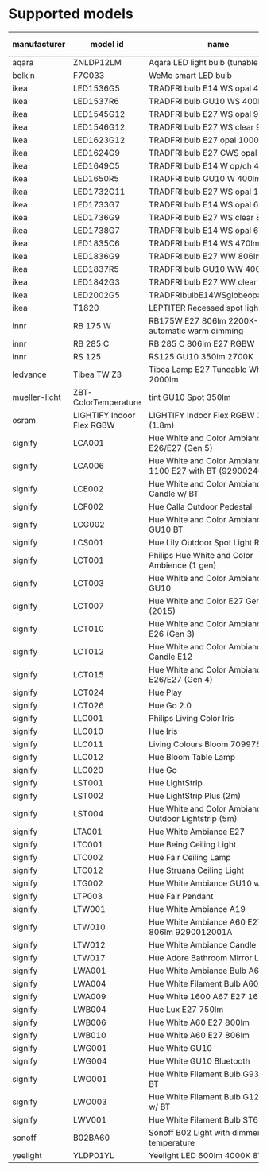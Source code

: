 # Supported models
|manufacturer |        model id         |                           name                           |calculation modes| color modes |
|-------------|-------------------------|----------------------------------------------------------|-----------------|-------------|
|aqara        |ZNLDP12LM                |Aqara LED light bulb (tunable white)                      |lut              |color_temp   |
|belkin       |F7C033                   |WeMo smart LED bulb                                       |lut              |brightness   |
|ikea         |LED1536G5                |TRADFRI bulb E14 WS opal 400lm                            |lut              |color_temp   |
|ikea         |LED1537R6                |TRADFRI bulb GU10 WS 400lm                                |lut              |color_temp   |
|ikea         |LED1545G12               |TRADFRI bulb E27 WS opal 980lm                            |lut              |color_temp   |
|ikea         |LED1546G12               |TRADFRI bulb E27 WS clear 950lm                           |lut              |color_temp   |
|ikea         |LED1623G12               |TRADFRI bulb E27 opal 1000lm                              |lut              |brightness   |
|ikea         |LED1624G9                |TRADFRI bulb E27 CWS opal 600lm                           |lut              |hs,color_temp|
|ikea         |LED1649C5                |TRADFRI bulb E14 W op/ch 400lm                            |lut              |brightness   |
|ikea         |LED1650R5                |TRADFRI bulb GU10 W 400lm                                 |lut              |brightness   |
|ikea         |LED1732G11               |TRADFRI bulb E27 WS opal 1000lm                           |lut              |color_temp   |
|ikea         |LED1733G7                |TRADFRI bulb E14 WS opal 600lm                            |lut              |color_temp   |
|ikea         |LED1736G9                |TRADFRI bulb E27 WS clear 806lm                           |lut              |color_temp   |
|ikea         |LED1738G7                |TRADFRI bulb E14 WS opal 600lm                            |lut              |color_temp   |
|ikea         |LED1835C6                |TRADFRI bulb E14 WS 470lm                                 |lut              |color_temp   |
|ikea         |LED1836G9                |TRADFRI bulb E27 WW 806lm                                 |lut              |brightness   |
|ikea         |LED1837R5                |TRADFRI bulb GU10 WW 400lm                                |lut              |brightness   |
|ikea         |LED1842G3                |TRADFRI bulb E27 WW clear 250lm                           |lut              |brightness   |
|ikea         |LED2002G5                |TRADFRIbulbE14WSglobeopal470lm                            |lut              |color_temp   |
|ikea         |T1820                    |LEPTITER Recessed spot light                              |lut              |color_temp   |
|innr         |RB 175 W                 |RB175W E27 806lm 2200K-2700K automatic warm dimming       |lut              |brightness   |
|innr         |RB 285 C                 |RB 285 C 806lm E27 RGBW                                   |lut              |hs,color_temp|
|innr         |RS 125                   |RS125 GU10 350lm 2700K                                    |lut              |brightness   |
|ledvance     |Tibea TW Z3              |Tibea Lamp E27 Tuneable White 2000lm                      |lut              |color_temp   |
|mueller-licht|ZBT-ColorTemperature     |tint GU10 Spot 350lm                                      |lut              |color_temp   |
|osram        |LIGHTIFY Indoor Flex RGBW|LIGHTIFY Indoor Flex RGBW 3P (1.8m)                       |lut              |hs,color_temp|
|signify      |LCA001                   |Hue White and Color Ambiance A19 E26/E27 (Gen 5)          |lut              |hs,color_temp|
|signify      |LCA006                   |Hue White and Color Ambiance 1100 E27 with BT (9290024688)|lut              |hs,color_temp|
|signify      |LCE002                   |Hue White and Color Ambiance E14 Candle w/ BT             |lut              |hs,color_temp|
|signify      |LCF002                   |Hue Calla Outdoor Pedestal                                |lut              |hs,color_temp|
|signify      |LCG002                   |Hue White and Color Ambiance GU10 BT                      |lut              |hs,color_temp|
|signify      |LCS001                   |Hue Lily Outdoor Spot Light RGBCCT                        |lut              |hs,color_temp|
|signify      |LCT001                   |Philips Hue White and Color Ambience (1 gen)              |lut              |hs,color_temp|
|signify      |LCT003                   |Hue White and Color Ambiance Spot GU10                    |lut              |hs,color_temp|
|signify      |LCT007                   |Hue White and Color E27 Gen2 (2015)                       |lut              |hs,color_temp|
|signify      |LCT010                   |Hue White and Color Ambiance A19 E26 (Gen 3)              |lut              |hs,color_temp|
|signify      |LCT012                   |Hue White and Color Ambiance Candle E12                   |lut              |hs,color_temp|
|signify      |LCT015                   |Hue White and Color Ambiance A19 E26/E27 (Gen 4)          |lut              |hs,color_temp|
|signify      |LCT024                   |Hue Play                                                  |lut              |hs,color_temp|
|signify      |LCT026                   |Hue Go 2.0                                                |lut              |hs,color_temp|
|signify      |LLC001                   |Philips Living Color Iris                                 |lut              |hs           |
|signify      |LLC010                   |Hue Iris                                                  |lut              |hs           |
|signify      |LLC011                   |Living Colours Bloom 7099760PH                            |lut              |hs           |
|signify      |LLC012                   |Hue Bloom Table Lamp                                      |lut              |hs           |
|signify      |LLC020                   |Hue Go                                                    |lut              |hs,color_temp|
|signify      |LST001                   |Hue LightStrip                                            |lut              |hs           |
|signify      |LST002                   |Hue LightStrip Plus (2m)                                  |lut              |hs,color_temp|
|signify      |LST004                   |Hue White and Color Ambiance LED Outdoor Lightstrip (5m)  |lut              |hs,color_temp|
|signify      |LTA001                   |Hue White Ambiance E27                                    |lut              |color_temp   |
|signify      |LTC001                   |Hue Being Ceiling Light                                   |lut              |color_temp   |
|signify      |LTC002                   |Hue Fair Ceiling Lamp                                     |lut              |color_temp   |
|signify      |LTC012                   |Hue Struana Ceiling Light                                 |lut              |color_temp   |
|signify      |LTG002                   |Hue White Ambiance GU10 w/ BT                             |lut              |color_temp   |
|signify      |LTP003                   |Hue Fair Pendant                                          |lut              |color_temp   |
|signify      |LTW001                   |Hue White Ambiance A19                                    |lut              |color_temp   |
|signify      |LTW010                   |Hue White Ambiance A60 E27 806lm 9290012001A              |lut              |color_temp   |
|signify      |LTW012                   | Hue White Ambiance Candle E14                            |lut              |color_temp   |
|signify      |LTW017                   |Hue Adore Bathroom Mirror Light                           |lut              |color_temp   |
|signify      |LWA001                   |Hue White Ambiance Bulb A60 E27                           |lut              |brightness   |
|signify      |LWA004                   |Hue White Filament Bulb A60 E27                           |lut              |brightness   |
|signify      |LWA009                   |Hue White 1600 A67 E27 1600lm                             |lut              |brightness   |
|signify      |LWB004                   |Hue Lux E27 750lm                                         |lut              |brightness   |
|signify      |LWB006                   |Hue White A60 E27 800lm                                   |lut              |brightness   |
|signify      |LWB010                   |Hue White A60 E27 806lm                                   |lut              |brightness   |
|signify      |LWG001                   |Hue White GU10                                            |lut              |brightness   |
|signify      |LWG004                   |Hue White GU10 Bluetooth                                  |lut              |brightness   |
|signify      |LWO001                   |Hue White Filament Bulb G93 E27 w/ BT                     |lut              |brightness   |
|signify      |LWO003                   |Hue White Filament Bulb G125 E27 w/ BT                    |lut              |brightness   |
|signify      |LWV001                   |Hue White Filament Bulb ST64 E27                          |lut              |brightness   |
|sonoff       |B02BA60                  |Sonoff B02 Light with dimmer and temperature              |lut              |color_temp   |
|yeelight     |YLDP01YL                 |Yeelight LED 600lm 4000K 8W WiFi                          |lut              |brightness   |
